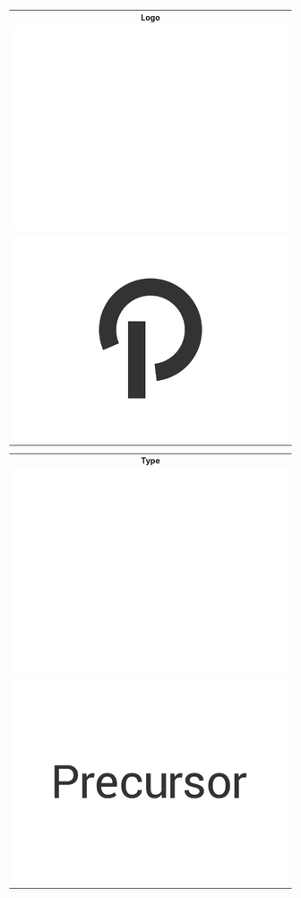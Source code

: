 <table>
  <tr>
    <th>Logo</th>
  </tr>
  <tr>
    <td>
      <a href="logo/">
        <img src="logo/white.png"/>
      </a>
    </td>
  </tr>
  <tr>
    <td>
      <a href="logo/">
        <img src="logo/black.png"/>
      </a>
    </td>
  </tr>
</table>
<table>
  <tr>
    <th>Type</th>
  </tr>
  <tr>
    <td>
      <a href="https://raw.githubusercontent.com/precursorapp/press/master/type/white.png">
        <img src="type/white.png"/>
      </a>
    </td>
  </tr>
  <tr>
    <td>
      <a href="https://raw.githubusercontent.com/precursorapp/press/master/type/black.png">
        <img src="type/black.png"/>
      </a>
    </td>
  </tr>
</table>
